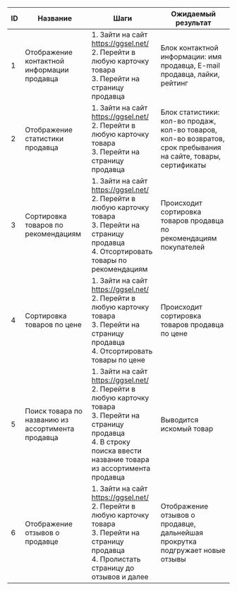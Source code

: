 | ID | Название | Шаги | Ожидаемый результат |
|---|---|---|---|
| 1 | Отображение контактной  информации продавца | 1. Зайти на сайт https://ggsel.net/ <br>2. Перейти в любую карточку товара<br/> 3. Перейти на страницу продавца | Блок контактной информации: имя продавца, E-mail продавца, лайки, рейтинг |
| 2 | Отображение статистики продавца | 1. Зайти на сайт https://ggsel.net/ <br>2. Перейти в любую карточку товара<br/> 3. Перейти на страницу продавца | Блок статистики: кол-во продаж, кол-во товаров, кол-во возвратов, срок пребывания на сайте, товары, сертификаты |
| 3 | Сортировка товаров по рекомендациям | 1. Зайти на сайт https://ggsel.net/ <br>2. Перейти в любую карточку товара<br/> 3. Перейти на страницу продавца <br>4. Отсортировать товары по рекомендациям<br/> | Происходит сортировка товаров  продавца по рекомендациям  покупателей |
| 4 | Сортировка товаров по цене | 1. Зайти на сайт https://ggsel.net/ <br>2. Перейти в любую карточку товара<br/> 3. Перейти на страницу продавца <br>4. Отсортировать товары по цене<br/> | Происходит сортировка товаров  продавца по цене  |
| 5 | Поиск товара по названию из ассортимента продавца | 1. Зайти на сайт https://ggsel.net/ <br>2. Перейти в любую карточку товара<br/> 3. Перейти на страницу продавца <br>4. В строку поиска ввести название товара из ассортимента продавца<br/> | Выводится искомый товар |
| 6 | Отображение отзывов о продавце | 1. Зайти на сайт https://ggsel.net/ <br>2. Перейти в любую карточку товара<br/> 3. Перейти на страницу продавца <br>4. Пролистать страницу до отзывов и далее<br/> | Отображение отзывов о продавце, дальнейшая прокрутка подгружает новые отзывы |

